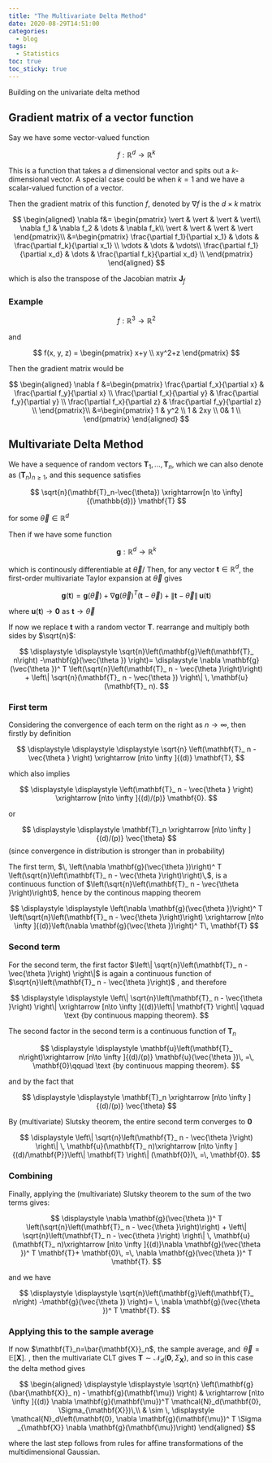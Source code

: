 ```yaml
---
title: "The Multivariate Delta Method"
date: 2020-08-29T14:51:00
categories:
  - blog
tags:
  - Statistics
toc: true
toc_sticky: true
---
```


Building on the univariate delta method 

## Gradient matrix of a vector function

Say we have some vector-valued function

$$
f: \mathbb{R}^d \to \mathbb{R}^k
$$

This is a function that takes a $d$ dimensional vector and spits out a $k$-dimensional vector. A special case could be when $k=1$ and we have a scalar-valued function of a vector.

Then the gradient matrix of this function $f$, denoted by $\nabla f$ is the $d\times k$ matrix


$$
\begin{aligned}
\nabla f&= \begin{pmatrix}
\vert & \vert & \vert & \vert\\
\nabla f_1 & \nabla f_2 & \dots & \nabla f_k\\
\vert & \vert & \vert & \vert
\end{pmatrix}\\
&=\begin{pmatrix}
\frac{\partial f_1}{\partial x_1} & \dots & \frac{\partial f_k}{\partial x_1} \\
\vdots & \dots & \vdots\\
\frac{\partial f_1}{\partial x_d} & \dots & \frac{\partial f_k}{\partial x_d} \\
\end{pmatrix}
\end{aligned}
$$

which is also the transpose of the Jacobian matrix $\mathbf{J}_f$

### Example

$$
f: \mathbb{R}^3 \to \mathbb{R}^2
$$

and 

$$
f(x, y, z) = \begin{pmatrix}
x+y \\
xy^2+z
\end{pmatrix}
$$

Then the gradient matrix would be

$$
\begin{aligned}
\nabla f &=\begin{pmatrix}
\frac{\partial f_x}{\partial x} & \frac{\partial f_y}{\partial x} \\
\frac{\partial f_x}{\partial y} & \frac{\partial f_y}{\partial y} \\
\frac{\partial f_x}{\partial z} & \frac{\partial f_y}{\partial z} \\
\end{pmatrix}\\
&=\begin{pmatrix}
1 & y^2 \\
1 & 2xy \\
0& 1 \\
\end{pmatrix}
\end{aligned}
$$


## Multivariate Delta Method

We have a sequence of random vectors $\mathbf{T}_1, \dots, \mathbf{T}_n$, which we can also denote as $(\mathbf{T}_n)_{n\ge 1}$, and this sequence satisfies

$$
\sqrt{n}(\mathbf{T}_n-\vec{\theta}) \xrightarrow[n \to \infty]{(\mathbb{d})} \mathbf{T}
$$

for some $\vec{\theta} \in \mathbb{R}^d$

Then if we have some function

$$
\mathbf{g}: \mathbb {R}^ d \to \mathbb {R}^ k
$$

which is continously differentiable at $\vec{\theta}$/ Then, for any vector $\mathbf{t}\in \mathbb{R}^d$, the first-order multivariate Taylor expansion at $\vec{\theta}$ gives

$$
\displaystyle  \mathbf{g}\left(\mathbf{t}\right) = \mathbf{g}(\vec{\theta }) + \nabla \mathbf{g}(\vec{\theta })^ T \left(\mathbf{t}- \vec{\theta }\right) + \left\|  \mathbf{t}- \vec{\theta } \right\| \, \mathbf{u}(\mathbf{t})
$$

where $\mathbf{u}(\mathbf{t})\to \mathbf{0}$ as $\mathbf{t}\to\vec{\theta}$

If now we replace $\mathbf{t}$ with a random vector $\mathbf{T}$. rearrange and multiply both sides by $\sqrt{n}$:

$$
\displaystyle  \displaystyle \sqrt{n}\left(\mathbf{g}\left(\mathbf{T}_ n\right) -\mathbf{g}(\vec{\theta }) \right)= \displaystyle  \nabla \mathbf{g}(\vec{\theta })^ T \left(\sqrt{n}\left(\mathbf{T}_ n - \vec{\theta }\right)\right) + \left\|  \sqrt{n}(\mathbf{T}_ n - \vec{\theta }) \right\| \, \mathbf{u}(\mathbf{T}_ n).
$$

### First term

Considering the convergence of each term on the right as $n \to \infty$, then firstly by definition

$$
\displaystyle  \displaystyle \displaystyle \sqrt{n} \left(\mathbf{T}_ n - \vec{\theta } \right) \xrightarrow [n\to \infty ]{(d)} \mathbf{T},
$$

which also implies

$$
\displaystyle  \displaystyle \left(\mathbf{T}_ n - \vec{\theta } \right) \xrightarrow [n\to \infty ]{(d)/(p)} \mathbf{0}.
$$

or

$$
\displaystyle  \displaystyle \mathbf{T}_n \xrightarrow [n\to \infty ]{(d)/(p)} \vec{\theta}
$$
(since convergence in distribution is stronger than in probability)

The first term, $\, \left(\nabla \mathbf{g}(\vec{\theta })\right)^ T \left(\sqrt{n}\left(\mathbf{T}_ n - \vec{\theta }\right)\right)\,$,  is a continuous function of $\left(\sqrt{n}\left(\mathbf{T}_ n - \vec{\theta }\right)\right)$, hence by the continous mapping theorem

$$
\displaystyle  \displaystyle \left(\nabla \mathbf{g}(\vec{\theta })\right)^ T \left(\sqrt{n}\left(\mathbf{T}_ n - \vec{\theta }\right)\right) \xrightarrow [n\to \infty ]{(d)}\left(\nabla \mathbf{g}(\vec{\theta })\right)^ T\,  \mathbf{T}
$$


### Second term


For the second term, the first factor $\left\|  \sqrt{n}\left(\mathbf{T}_ n - \vec{\theta }\right) \right\|$ is again a continuous function of $\sqrt{n}\left(\mathbf{T}_ n - \vec{\theta }\right)$ , and therefore


$$
\displaystyle  \displaystyle \left\|  \sqrt{n}\left(\mathbf{T}_ n - \vec{\theta }\right) \right\| \xrightarrow [n\to \infty ]{(d)}\left\|  \mathbf{T} \right\|  \qquad \text {by continuous mapping theorem}.
$$

The second factor in the second term is a continuous function of $\mathbf{T}_n$

$$
\displaystyle  \displaystyle \mathbf{u}\left(\mathbf{T}_ n\right)\xrightarrow [n\to \infty ]{(d)/(p)} \mathbf{u}(\vec{\theta })\, =\, \mathbf{0}\qquad \text {by continuous mapping theorem}.
$$

and by the fact that

$$
\displaystyle  \displaystyle \mathbf{T}_n \xrightarrow [n\to \infty ]{(d)/(p)} \vec{\theta}
$$

By (multivariate) Slutsky theorem, the entire second term converges to $\mathbf{0}$

$$
\displaystyle  \left\|  \sqrt{n}\left(\mathbf{T}_ n - \vec{\theta }\right) \right\| \, \mathbf{u}(\mathbf{T}_ n)\xrightarrow [n\to \infty ]{(d)/\mathbf{P}}\left\|  \mathbf{T} \right\| (\mathbf{0})\, =\, \mathbf{0}.
$$


### Combining

Finally, applying the (multivariate) Slutsky theorem to the sum of the two terms gives:

$$
\displaystyle  \nabla \mathbf{g}(\vec{\theta })^ T \left(\sqrt{n}\left(\mathbf{T}_ n - \vec{\theta }\right)\right) + \left\|  \sqrt{n}\left(\mathbf{T}_ n - \vec{\theta }\right) \right\| \, \mathbf{u}(\mathbf{T}_ n)\xrightarrow [n\to \infty ]{(d)}\nabla \mathbf{g}(\vec{\theta })^ T \mathbf{T}+ \mathbf{0}\, =\, \nabla \mathbf{g}(\vec{\theta })^ T \mathbf{T}.
$$

and we have

$$
\displaystyle  \displaystyle \sqrt{n}\left(\mathbf{g}\left(\mathbf{T}_ n\right) -\mathbf{g}(\vec{\theta }) \right)= \, \nabla \mathbf{g}(\vec{\theta })^ T \mathbf{T}.
$$


### Applying this to the sample average

If now $\mathbf{T}_n=\bar{\mathbf{X}}_n$, the sample average, and $\, \vec{\theta }=\mathbb E[\mathbf{X}].\, \,$, then the multivariate CLT gives $\mathbf{T}\sim \mathcal{N}_d(\mathbf{0}, \Sigma_{\mathbf{X}})$, and so in this case the delta method gives

$$
\begin{aligned}
\displaystyle  \displaystyle \sqrt{n} \left(\mathbf{g}(\bar{\mathbf{X}}_ n) - \mathbf{g}(\mathbf{\mu}) \right) & \xrightarrow [n\to \infty ]{(d)} \nabla \mathbf{g}(\mathbf{\mu})^T \mathcal{N}_d(\mathbf{0}, \Sigma_{\mathbf{X}})\,\\
& \sim \, \displaystyle \mathcal{N}_d\left(\mathbf{0}, \nabla \mathbf{g}(\mathbf{\mu})^ T \Sigma _{\mathbf{X}} \nabla \mathbf{g}(\mathbf{\mu})\right)
\end{aligned}
$$

where the last step follows from rules for affine transformations of the multidimensional Gaussian.